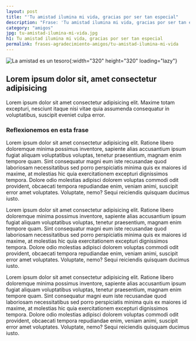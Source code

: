 ```yaml
---
layout: post
title: "'Tu amistad ilumina mi vida, gracias por ser tan especial"
description: "Frase: 'Tu amistad ilumina mi vida, gracias por ser tan especial' ¿Quieres saber cómo una simple frase puede hacer que tus días sean más brillantes?"
category: "amigos"
jpg: tu-amistad-ilumina-mi-vida.jpg
h1: Tu amistad ilumina mi vida, gracias por ser tan especial
permalink: frases-agradecimiento-amigos/tu-amistad-ilumina-mi-vida
---
```

![La amistad es un tesoro]({{'img/blog/tu-amistad-ilumina-mi-vida.webp'|relative_url}}){:width="320" height="320" loading="lazy"}

## Lorem ipsum dolor sit, amet consectetur adipisicing

Lorem ipsum dolor sit amet consectetur adipisicing elit. Maxime totam excepturi, nesciunt itaque nisi vitae quia assumenda consequatur in voluptatibus, suscipit eveniet culpa error.

### Reflexionemos en esta frase

Lorem ipsum dolor sit amet consectetur adipisicing elit. Ratione libero doloremque minima possimus inventore, sapiente alias accusantium ipsum fugiat aliquam voluptatibus voluptas, tenetur praesentium, magnam enim tempore quam. Sint consequatur magni eum iste recusandae quod laboriosam necessitatibus sed porro perspiciatis minima quis ex maiores id maxime, at molestias hic quia exercitationem excepturi dignissimos tempora. Dolore odio molestias adipisci dolorem voluptas commodi odit provident, obcaecati tempora repudiandae enim, veniam animi, suscipit error amet voluptates. Voluptate, nemo? Sequi reiciendis quisquam ducimus iusto.

Lorem ipsum dolor sit amet consectetur adipisicing elit. Ratione libero doloremque minima possimus inventore, sapiente alias accusantium ipsum fugiat aliquam voluptatibus voluptas, tenetur praesentium, magnam enim tempore quam. Sint consequatur magni eum iste recusandae quod laboriosam necessitatibus sed porro perspiciatis minima quis ex maiores id maxime, at molestias hic quia exercitationem excepturi dignissimos tempora. Dolore odio molestias adipisci dolorem voluptas commodi odit provident, obcaecati tempora repudiandae enim, veniam animi, suscipit error amet voluptates. Voluptate, nemo? Sequi reiciendis quisquam ducimus iusto.

Lorem ipsum dolor sit amet consectetur adipisicing elit. Ratione libero doloremque minima possimus inventore, sapiente alias accusantium ipsum fugiat aliquam voluptatibus voluptas, tenetur praesentium, magnam enim tempore quam. Sint consequatur magni eum iste recusandae quod laboriosam necessitatibus sed porro perspiciatis minima quis ex maiores id maxime, at molestias hic quia exercitationem excepturi dignissimos tempora. Dolore odio molestias adipisci dolorem voluptas commodi odit provident, obcaecati tempora repudiandae enim, veniam animi, suscipit error amet voluptates. Voluptate, nemo? Sequi reiciendis quisquam ducimus iusto.